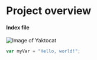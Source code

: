 # Project overview
#### Index file

![Image of Yaktocat](https://octodex.github.com/images/yaktocat.png)


``` javascript
var myVar = "Hello, world!";
```
